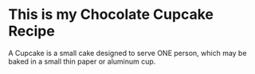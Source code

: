 # This is my Chocolate Cupcake Recipe
A Cupcake is a small cake designed to serve ONE person, which may be baked in a small thin paper or aluminum cup.